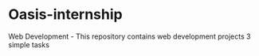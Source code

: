 # Oasis-internship
Web Development - This repository contains web development projects 3 simple tasks 
